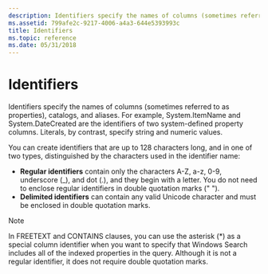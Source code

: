 ```yaml
---
description: Identifiers specify the names of columns (sometimes referred to as properties), catalogs, and aliases.
ms.assetid: 799afe2c-9217-4006-a4a3-644e5393993c
title: Identifiers
ms.topic: reference
ms.date: 05/31/2018
---
```


# Identifiers

Identifiers specify the names of columns (sometimes referred to as properties), catalogs, and aliases. For example, System.ItemName and System.DateCreated are the identifiers of two system-defined property columns. Literals, by contrast, specify string and numeric values.


You can create identifiers that are up to 128 characters long, and in one of two types, distinguished by the characters used in the identifier name:

-   **Regular identifiers** contain only the characters A-Z, a-z, 0-9, underscore (\_), and dot (.), and they begin with a letter. You do not need to enclose regular identifiers in double quotation marks (" ").
-   **Delimited identifiers** can contain any valid Unicode character and must be enclosed in double quotation marks.

> [!Note]  
> In FREETEXT and CONTAINS clauses, you can use the asterisk (\*) as a special column identifier when you want to specify that Windows Search includes all of the indexed properties in the query. Although it is not a regular identifier, it does not require double quotation marks.

 

 

 



